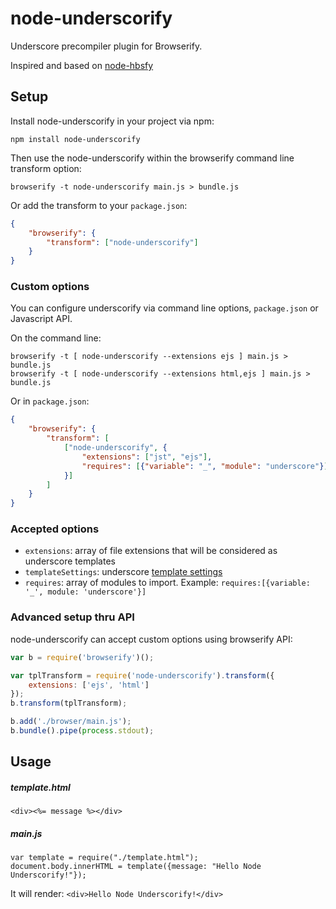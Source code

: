 # node-underscorify

Underscore precompiler plugin for Browserify.

Inspired and based on [node-hbsfy](https://github.com/epeli/node-hbsfy)

## Setup

Install node-underscorify in your project via npm:

`npm install node-underscorify`

Then use the node-underscorify within the browserify command line transform option:

`browserify -t node-underscorify main.js > bundle.js`

Or add the transform to your `package.json`:

```json
{
    "browserify": {
        "transform": ["node-underscorify"]
    }
}
```

### Custom options

You can configure underscorify via command line options, `package.json` or Javascript API.

On the command line:

```
browserify -t [ node-underscorify --extensions ejs ] main.js > bundle.js
browserify -t [ node-underscorify --extensions html,ejs ] main.js > bundle.js
```

Or in `package.json`:

```json
{
    "browserify": {
        "transform": [
            ["node-underscorify", {
                "extensions": ["jst", "ejs"],
                "requires": [{"variable": "_", "module": "underscore"}]
            }]
        ]
    }
}
```

### Accepted options

- `extensions`: array of file extensions that will be considered as underscore
templates
- `templateSettings`: underscore [template settings](http://underscorejs.org/#template)
- `requires`: array of modules to import. Example: `requires:[{variable: '_', module: 'underscore'}]`

### Advanced setup thru API

node-underscorify can accept custom options using browserify API:

```js
var b = require('browserify')();

var tplTransform = require('node-underscorify').transform({
    extensions: ['ejs', 'html']
});
b.transform(tplTransform);

b.add('./browser/main.js');
b.bundle().pipe(process.stdout);
```

## Usage

##### template.html
```
<div><%= message %></div>
```

##### main.js
```
var template = require("./template.html");
document.body.innerHTML = template({message: "Hello Node Underscorify!"});
```

It will render: `<div>Hello Node Underscorify!</div>`
